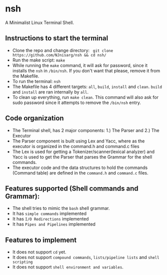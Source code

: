 # nsh
A Minimalist Linux Terminal Shell.

## Instructions to start the terminal
- Clone the repo and change directory: ``` git clone https://github.com/NJnisarg/nsh && cd nsh/```
- Run the make script: ``` make ```
- While running the `make` command, it will ask for password, since it installs the `nsh` in `/bin/nsh`. If you don't want that please, remove it from the Makefile.
- To run the terminal: ``` nsh ```
- The Makefile has 4 different targets: `all`, `build`, `install` and `clean`. `build` and `install` are ran internally by `all`. 
- To clean up everything, run `make clean`. This command will also ask for sudo password since it attempts to remove the `/bin/nsh` entry.

## Code organization
- The Terminal shell, has 2 major components: 1.) The Parser and 2.) The Executor
- The Parser component is built using Lex and Yacc, where as the executor is organized in the command.h and command.c files
- The Lex is used for getting a Tokenizer/scanner(lexical analyzer) and Yacc is used to get the Parser that parses the Grammar for the shell commands.
- The executor code and the data structures to hold the commands (Command table) are defined in the `command.h` and `command.c` files.

## Features supported (Shell commands and Grammar):
- The shell tries to mimic the `bash` shell grammar.
- It has `simple commands` implemented
- It has `I/O Redirections` implemented
- It has `Pipes and Pipelines` implemented

## Features to implement
- It does not support `cd` yet.
- It does not support `compound commands`, `lists/pipeline lists` and `shell scripting`
- It does not support `shell environment and variables`.
 